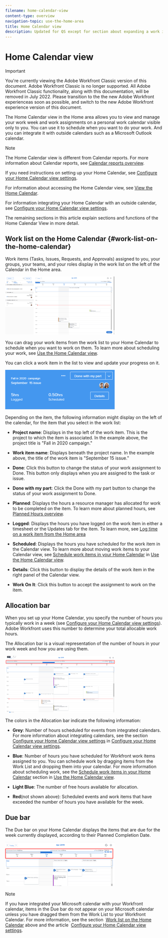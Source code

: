 ```yaml
---
filename: home-calendar-view
content-type: overview
navigation-topic: use-the-home-area
title: Home Calendar view
description: Updated for QS except for section about expanding a work item in the list--this isn't working yet in QS.
---
```


# Home Calendar view

>[!IMPORTANT]
>
>You're currently viewing the Adobe Workfront Classic version of this document. Adobe Workfront Classic is no longer supported. All Adobe Workfront Classic functionality, along with this documentation, will be removed in July 2022. Please transition to the the new Adobe Workfront experienceas soon as possible, and switch to the new Adobe Workfront experience version of this document.

<!--
<p data-mc-conditions="QuicksilverOrClassic.Draft mode">Updated for QS except for section about expanding a work item in the list--this isn't working yet in QS.</p>
-->

The Home Calendar view in the Home area allows you to view and manage your work week and work assignments on a personal work calendar&nbsp;visible only to you. You can use it to schedule when you want to do your work. And you can integrate it with outside calendars such as a Microsoft Outlook calendar.&nbsp;

>[!NOTE]
>
>The Home Calendar view is different from Calendar reports. For more information about Calendar reports, see [Calendar reports overview](../../../reports-and-dashboards/reports/calendars/calendar-reports-overview.md).

If you need instructions on setting up your Home Calendar, see [Configure your Home Calendar view settings](../../../workfront-basics/using-home/using-the-home-area/configure-home-calendar-view.md).

For information about accessing the Home Calendar view, see [View the Home Calendar](../../../workfront-basics/using-home/using-the-home-area/view-home-calendar.md).

For information integrating your Home Calendar with an outside calendar, see [Configure your Home Calendar view settings](../../../workfront-basics/using-home/using-the-home-area/configure-home-calendar-view.md).

The remaining sections in this article explain sections and functions of the Home Calendar View in more detail.

## Work list on the Home Calendar {#work-list-on-the-home-calendar}

Work items (Tasks, Issues, Requests, and Approvals) assigned to you, your groups, your teams, and your roles display in the work list on the left of the Calendar in the Home area.

![](assets/calview-qs-350x185.png)

You can drag your work items from the work list to your Home Calendar to schedule when you want to work on them.&nbsp;To learn more about scheduling your work, see [Use the Home Calendar view](../../../workfront-basics/using-home/using-the-home-area/use-home-calendar-view.md).

You can click a work item in the list to view and update your progress on it.

![](assets/work-item-cl-350x126.png)

Depending on the item, the following information might display on the left of the calendar, for the item that you select in the work list:

* **Project name**: Displays in the top left of the work item. This is the project to which the item is associated. In the example above, the project title is "Fall in 2020 campaign."
* **Work item name**: Displays beneath the project name. In the example above, the title of the work item is "September 15 issue."
* **Done**: Click this button to change the status of your work assignment to Done. This button only displays when you are assigned to the task or issue.
* **Done with my part**: Click the Done with my part button to change the status of your work assignment to Done.
* **Planned**: Displays the hours a resource manager has allocated for work to be completed on the item. To learn more about planned hours, see [Planned Hours overview](../../../manage-work/tasks/task-information/planned-hours.md).

* **Logged**: Displays the hours you have logged on the work item in either a timesheet or the Updates tab for the item. To learn more, see [Log time on a work item from the Home area](../../../workfront-basics/using-home/using-the-home-area/log-time-on-work-item-in-home.md)

* **Scheduled**: Displays the hours you have scheduled for the work item in the Calendar view. To learn more about moving work items to your Calendar view, see [Schedule work items in your Home Calendar](../../../workfront-basics/using-home/using-the-home-area/use-home-calendar-view.md#scheduling-work-items-in-home-calendar) in [Use the Home Calendar view](../../../workfront-basics/using-home/using-the-home-area/use-home-calendar-view.md).

* **Details**: Click this button to display the details of the work item in the right panel of the Calendar view. 
* **Work On It**: Click this button to accept the assignment to work on the item.

## Allocation bar

When you set up your Home Calendar, you specify the number of hours you typically work in a week (see [Configure your Home Calendar view settings](../../../workfront-basics/using-home/using-the-home-area/configure-home-calendar-view.md)). Adobe Workfront uses this number to determine your total allocable work hours.&nbsp;

The Allocation bar is a visual representation of the number of hours in your work week and how you are using them.

![](assets/allocation-bar-qs-350x181.png)

The colors in the Allocation bar indicate the following information:

* **Grey**: Number of hours scheduled for events from integrated calendars. For more information about integrating calendars, see the section [Configure your Home Calendar view settings](../../../workfront-basics/using-home/using-the-home-area/configure-home-calendar-view.md#configuring-your-home-calendar-view) in [Configure your Home Calendar view settings](../../../workfront-basics/using-home/using-the-home-area/configure-home-calendar-view.md).

* **Blue**:&nbsp;Number of hours you have scheduled for Workfront work items assigned to you. You can schedule work by dragging items from the Work List and dropping them into your calendar. For more information about scheduling work, see the [Schedule work items in your Home Calendar](../../../workfront-basics/using-home/using-the-home-area/use-home-calendar-view.md#scheduling-work-items-in-home-calendar) section in [Use the Home Calendar view](../../../workfront-basics/using-home/using-the-home-area/use-home-calendar-view.md).

* **Light Blue**:&nbsp;The number of free hours available for allocation.
* **Red**(not shown above):&nbsp;Scheduled events and work items that have exceeded the number of hours you have available for the week.

## Due bar

The Due bar on your Home Calendar displays the items that are due for the week currently displayed, according to their Planned Completion&nbsp;Date.

![](assets/duebar-qs-350x140.png)

>[!NOTE]
>
>If you have integrated your Microsoft calendar with your Workfront calendar, items in the Due bar do not appear on your Microsoft calendar unless you have dragged them from the Work List to your Workfront Calendar. For more information, see the section&nbsp; [Work list on the Home Calendar](#work-list-on-the-home-calendar)&nbsp;above and the article&nbsp; [Configure your Home Calendar view settings](../../../workfront-basics/using-home/using-the-home-area/configure-home-calendar-view.md).

